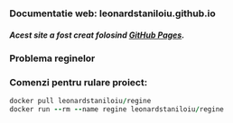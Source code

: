 ### Documentatie web: leonardstaniloiu.github.io
##### Acest site a fost creat folosind [GitHub Pages](https://pages.github.com/).

###  Problema reginelor

### Comenzi pentru rulare proiect:
 ```ruby
docker pull leonardstaniloiu/regine
docker run --rm --name regine leonardstaniloiu/regine
```

